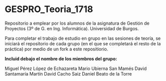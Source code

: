 # GESPRO_Teoria_1718

Repositorio a emplear por los alumnos de la asignatura de Gestión de Proyectos (3º de G. en Ing. Informática). Universidad de Burgos.

Para completar el trabajo de estudio en grupo en las sesiones de teoría, se iniciará el repositorio de cada grupo (en el que se completará el resto de la práctica) por medio de un fork a este repositiorio.

**Incluid debajo el nombre de los miembros del grupo:**

Miguel Pérez López de Echazareta
Mario Ubierna San Mamés
David Santamaría Martín
David Cacho Saiz
Daniel Beato de la Torre
